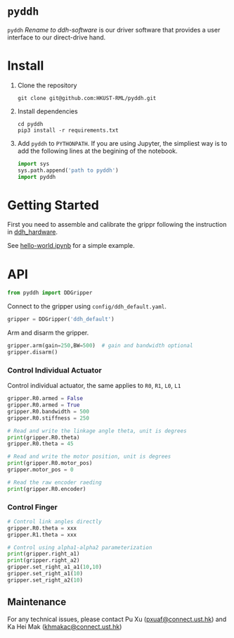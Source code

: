 # `pyddh`

`pyddh` *Rename to ddh-software* is our driver software that provides a user interface to our direct-drive hand.



# Install

1. Clone the repository

   ```shell
   git clone git@github.com:HKUST-RML/pyddh.git
   ```

2. Install dependencies

   ```shell
   cd pyddh
   pip3 install -r requirements.txt
   ```

3. Add `pyddh` to `PYTHONPATH`. If you are using Jupyter, the simpliest way is to add the following lines at the begining of the notebook.

   ```python
   import sys
   sys.path.append('path to pyddh')
   import pyddh
   ```



# Getting Started

First you need to assemble and calibrate the grippr following the instruction in [ddh_hardware](https://github.com/HKUST-RML/ddh_hardware).

See [hello-world.ipynb](https://github.com/HKUST-RML/pyddh/blob/master/examples/hello-world.ipynb) for a simple example.



# API

```python
from pyddh import DDGripper
```

Connect to the gripper using `config/ddh_default.yaml`.

```python
gripper = DDGripper('ddh_default')
```

Arm and disarm the gripper.

```python
gripper.arm(gain=250,BW=500)  # gain and bandwidth optional
gripper.disarm()
```



### Control Individual Actuator

Control individual actuator, the same applies to `R0`, `R1`, `L0`, `L1`

```python
gripper.R0.armed = False
gripper.R0.armed = True
gripper.R0.bandwidth = 500
gripper.R0.stiffness = 250

# Read and write the linkage angle theta, unit is degrees
print(gripper.R0.theta)
gripper.R0.theta = 45

# Read and write the motor position, unit is degrees
print(gripper.R0.motor_pos)
gripper.motor_pos = 0

# Read the raw encoder raeding
print(gripper.R0.encoder)
```



### Control Finger

```python
# Control link angles directly
gripper.R0.theta = xxx
gripper.R1.theta = xxx

# Control using alpha1-alpha2 parameterization
print(gripper.right_a1)
print(gripper.right_a2)
gripper.set_right_a1_a1(10,10)
gripper.set_right_a1(10)
gripper.set_right_a2(10)
```



## Maintenance
For any technical issues, please contact Pu Xu (pxuaf@connect.ust.hk) and Ka Hei Mak (khmakac@connect.ust.hk)
